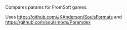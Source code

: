 Compares params for FromSoft games.

Uses https://github.com/JKAnderson/SoulsFormats and https://github.com/soulsmods/Paramdex